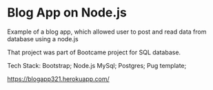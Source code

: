 # Blog App on Node.js
Example of a blog app, which allowed user to post and read data from database using a node.js


That project was part of Bootcame project for SQL database. 


Tech Stack: 
Bootstrap; 
Node.js
MySql;
Postgres;
Pug template;



https://blogapp321.herokuapp.com/



